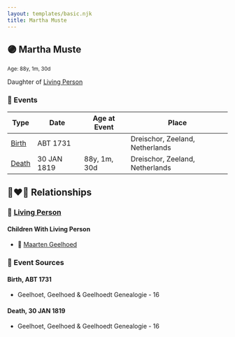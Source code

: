 ```yaml
---
layout: templates/basic.njk
title: Martha Muste
---
```

## 🟣 Martha Muste
<small>Age: 88y, 1m, 30d</small>

Daughter of [Living Person](/people/5/57944097)

### 📆 Events

Type | Date | Age at Event | Place
------ | ------ | ------ | ------
[Birth](#event-event-3) | ABT 1731 |  | Dreischor, Zeeland, Netherlands
[Death](#event-event-4) | 30 JAN 1819 | 88y, 1m, 30d | Dreischor, Zeeland, Netherlands

## 👩‍❤️‍👨 Relationships

### 🔵 [Living Person](/people/2/25458048)

#### Children With Living Person
* 🔵 [Maarten Geelhoed](/people/3/33889936)
### 📰 Event Sources

#### <a id="event-event-3"></a> Birth, ABT 1731
* Geelhoet, Geelhoed & Geelhoedt Genealogie  - 16

#### <a id="event-event-4"></a> Death, 30 JAN 1819
* Geelhoet, Geelhoed & Geelhoedt Genealogie  - 16